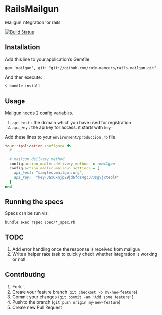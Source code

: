 # RailsMailgun
Mailgun integration for rails

[![Build Status](https://travis-ci.org/code-mancers/rails-mailgun.png?branch=master)](https://travis-ci.org/code-mancers/rails-mailgun)

## Installation
Add this line to your application's Gemfile:

    gem 'mailgun', git: "git://github.com/code-mancers/rails-mailgun.git"

And then execute:

    $ bundle install

## Usage
Mailgun needs 2 config variables.

1. `api_host` : the domain which you have used for registration
2. `api_key`  : the api key for access. it starts with `key-`

Add these lines to your `environment/production.rb` file

```ruby
Your::Application.configure do
  # ....

  # mailgun deilvery method
  config.action_mailer.delivery_method  = :mailgun
  config.action_mailer.mailgun_settings = {
    api_host: "samples.mailgun.org",
    api_key:  "key-3ax6xnjp29jd6fds4gc373sgvjxteol0"
  }
end
```

## Running the specs
Specs can be run via:

    bundle exec rspec spec/*_spec.rb

## TODO
1. Add error handling once the response is received from mailgun
2. Write a helper rake task to quickly check whether integration is working or not!

## Contributing

1. Fork it
2. Create your feature branch (`git checkout -b my-new-feature`)
3. Commit your changes (`git commit -am 'Add some feature'`)
4. Push to the branch (`git push origin my-new-feature`)
5. Create new Pull Request
